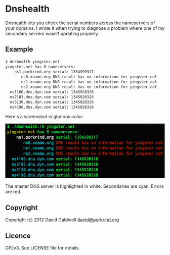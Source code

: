 # Dnshealth #

Dnshealth lets you check the serial numbers across the nameservers of your
domains. I wrote it when trying to diagnose a problem where one of my
secondary servers wasn't updating properly.

## Example ##

    $ dnshealth yingster.net
    yingster.net has 8 nameservers:
        ns1.porkrind.org serial: 1354399317
           ns0.xname.org DNS result has no information for yingster.net
           ns1.xname.org DNS result has no information for yingster.net
           ns2.xname.org DNS result has no information for yingster.net
      ns1166.dns.dyn.com serial: 1345928328
      ns2183.dns.dyn.com serial: 1345928328
      ns3130.dns.dyn.com serial: 1345928328
      ns4196.dns.dyn.com serial: 1345928328

Here's a screenshot in glorious color:

![Screenshot](screenshot.png)

The master DNS server is highlighted in white. Secondaries are cyan. Errors
are red.

## Copyright ##

Copyright (c) 2012 David Caldwell <david@porkrind.org>

## Licence ##

GPLv3. See LICENSE file for details.
